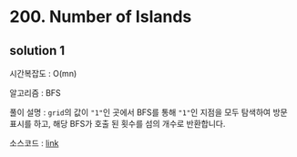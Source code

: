 # 200. Number of Islands

## solution 1

시간복잡도 : O(mn)

알고리즘 : BFS

풀이 설명 : `grid`의 값이 `"1"`인 곳에서 BFS를 통해 `"1"`인 지점을 모두 탐색하여 방문 표시를 하고, 해당 BFS가 호출 된 횟수를 섬의 개수로 반환합니다.

소스코드 : [link](./200-yongjoonseo.py)

